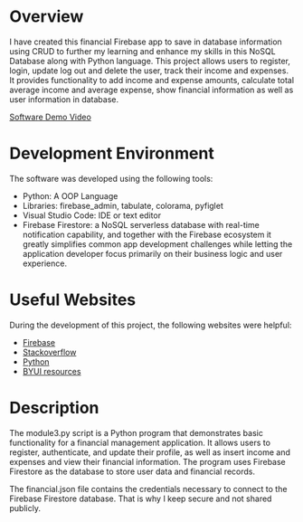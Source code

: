 # Overview

I have created this financial Firebase app to save in database information using CRUD to further my learning and enhance my skills in this NoSQL Database along with Python language. This project allows users to register, login, update log out and delete the user, track their income and expenses. It provides functionality to add income and expense amounts, calculate total average income and average expense, show financial information as well as user information in database.



[Software Demo Video](https://www.youtube.com/)

# Development Environment

The software was developed using the following tools:

- Python: A OOP Language
- Libraries: firebase_admin, tabulate, colorama, pyfiglet
- Visual Studio Code: IDE or text editor 
- Firebase Firestore: a NoSQL serverless database with real-time notification capability, and together with the Firebase ecosystem it greatly simplifies common app development challenges while letting the application developer focus primarily on their business logic and user experience.

# Useful Websites

During the development of this project, the following websites were helpful:

- [Firebase](https://firebase.google.com/docs?hl=es-419)
- [Stackoverflow](Stackoverflow.com)
- [Python](https://docs.python.org/3/)
- [BYUI resources](https://byui-cse.github.io/cse310-course/modules/module_descriptions.html)

# Description

The module3.py script is a Python program that demonstrates basic functionality for a financial management application. It allows users to register, authenticate, and update their profile, as well as insert income and expenses and view their financial information. The program uses Firebase Firestore as the database to store user data and financial records.

The financial.json file contains the credentials necessary to connect to the Firebase Firestore database. That is why I keep secure and not shared publicly.
